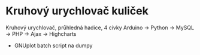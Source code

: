 Kruhový urychlovač kuliček
========

Kruhový urychlovač, průhledná hadice, 4 cívky
Arduino -> Python -> MySQL -> PHP -> Ajax -> Highcharts
+ GNUplot batch script na dumpy